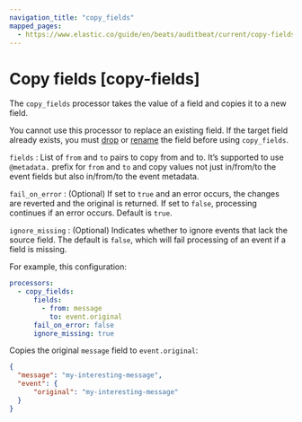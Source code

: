 ```yaml
---
navigation_title: "copy_fields"
mapped_pages:
  - https://www.elastic.co/guide/en/beats/auditbeat/current/copy-fields.html
---
```


# Copy fields [copy-fields]


The `copy_fields` processor takes the value of a field and copies it to a new field.

You cannot use this processor to replace an existing field. If the target field already exists, you must [drop](/reference/auditbeat/drop-fields.md) or [rename](/reference/auditbeat/rename-fields.md) the field before using `copy_fields`.

`fields`
:   List of `from` and `to` pairs to copy from and to. It’s supported to use `@metadata.` prefix for `from` and `to` and copy values not just in/from/to the event fields but also in/from/to the event metadata.

`fail_on_error`
:   (Optional) If set to `true` and an error occurs, the changes are reverted and the original is returned. If set to `false`, processing continues if an error occurs. Default is `true`.

`ignore_missing`
:   (Optional) Indicates whether to ignore events that lack the source field. The default is `false`, which will fail processing of an event if a field is missing.

For example, this configuration:

```yaml
processors:
  - copy_fields:
      fields:
        - from: message
          to: event.original
      fail_on_error: false
      ignore_missing: true
```

Copies the original `message` field to `event.original`:

```json
{
  "message": "my-interesting-message",
  "event": {
      "original": "my-interesting-message"
  }
}
```

